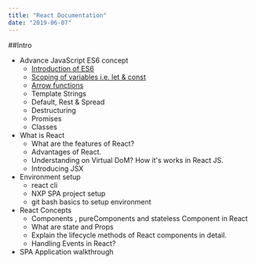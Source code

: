 ```yaml
---
title: "React Documentation"
date: "2019-06-07"
---
```


##Intro

*	Advance JavaScript ES6 concept
    - [Introduction of ES6](/docs/intro-es6)
    - [Scoping of variables i.e. let & const](/docs/variable-scoping)
    - [Arrow functions](/docs/arrow-functions)
    - Template Strings
    - Default, Rest & Spread
    - Destructuring
    - Promises
    - Classes
*	What is React
    -	What are the features of React? 
    -	Advantages of React.
    -	Understanding on Virtual DoM? How it's works in React JS.
    -	Introducing JSX
*	Environment setup
    - react cli 
    - NXP SPA project setup
    - git bash basics to setup environment
*	React Concepts
    - Components , pureComponents and stateless Component in React 
    - What are state and Props 
    - Explain the lifecycle methods of React components in detail. 
    - Handling Events in React? 
*	SPA Application walkthrough 
